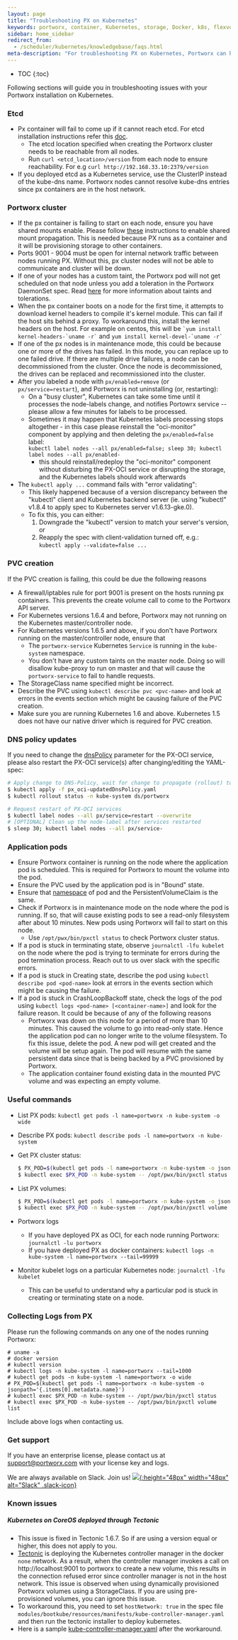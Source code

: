 ```yaml
---
layout: page
title: "Troubleshooting PX on Kubernetes"
keywords: portworx, container, Kubernetes, storage, Docker, k8s, flexvol, pv, persistent disk, debug, troubleshoot
sidebar: home_sidebar
redirect_from:
  - /scheduler/kubernetes/knowledgebase/faqs.html
meta-description: "For troubleshooting PX on Kubernetes, Portworx can help. Read this article for details about how to resolve your issue today."
---
```


* TOC
{:toc}

Following sections will guide you in troubleshooting issues with your Portworx installation on Kubernetes.

### Etcd
* Px container will fail to come up if it cannot reach etcd. For etcd installation instructions refer this [doc](/maintain/etcd.html).
  * The etcd location specified when creating the Portworx cluster needs to be reachable from all nodes.
  * Run `curl <etcd_location>/version` from each node to ensure reachability. For e.g `curl http://192.168.33.10:2379/version`
* If you deployed etcd as a Kubernetes service, use the ClusterIP instead of the kube-dns name. Portworx nodes cannot resolve kube-dns entries since px containers are in the host network.

### Portworx cluster
* If the px container is failing to start on each node, ensure you have shared mounts enable. Please follow [these](/knowledgebase/shared-mount-propagation.html) instructions to enable shared mount propagation.  This is needed because PX runs as a container and it will be provisioning storage to other containers.
* Ports 9001 - 9004 must be open for internal network traffic between nodes running PX. Without this, px cluster nodes will not be able to communicate and cluster will be down.
* If one of your nodes has a custom taint, the Portworx pod will not get scheduled on that node unless you add a toleration in the Portworx DaemonSet spec. Read [here](https://kubernetes.io/docs/concepts/configuration/assign-pod-node/#taints-and-tolerations-beta-feature) for more information about taints and tolerations.
* When the px container boots on a node for the first time, it attempts to download kernel headers to compile it's kernel module. This can fail if the host sits behind a proxy. To workaround this, install the kernel headers on the host. For example on centos, this will be `` `yum install kernel-headers-`uname -r` `` and  `` yum install kernel-devel-`uname -r` ``
* If one of the px nodes is in maintenance mode, this could be because one or more of the drives has failed. In this mode, you can replace up to one failed drive. If there are multiple drive failures, a node can be decommissioned from the cluster. Once the node is decommissioned, the drives can be replaced and recommissioned into the cluster.
* After you labeled a node with `px/enabled=remove` (or `px/service=restart`), and Portworx is not uninstalling (or, restarting):
	* On a "busy cluster", Kubernetes can take some time until it processes the node-labels change, and notifies Portowrx service -- please allow a few minutes for labels to be processed.
	* Sometimes it may happen that Kubernetes labels processing stops altogether - in this case please reinstall the "oci-monitor" component by applying and then deleting the `px/enabled=false` label:<br> `kubectl label nodes --all px/enabled=false; sleep 30; kubectl label nodes --all px/enabled-`
		* this should reinstall/redeploy the "oci-monitor" component without disturbing the PX-OCI service or disrupting the storage, and the Kubernetes labels should work afterwards
* The `kubectl apply ...` command fails with "error validating":
   - This likely happened because of a version discrepancy between the "kubectl" client and Kubernetes backend server (ie. using "kubectl" v1.8.4 to apply spec to Kubernetes server v1.6.13-gke.0).
   - To fix this, you can either:
      1. Downgrade the "kubectl" version to match your server's version, or
      2. Reapply the spec with client-validation turned off,  e.g.:<br/>`kubectl apply --validate=false ...`

### PVC creation
If the PVC creation is failing, this could be due the following reasons
* A firewall/iptables rule for port 9001 is present on the hosts running px containers. This prevents the create volume call to come to the Portworx API server.
* For Kubernetes versions 1.6.4 and before, Portworx may not running on the Kubernetes master/controller node.
* For Kubernetes versions 1.6.5 and above, if you don't have Portworx running on the master/controller node, ensure that
    * The `portworx-service` Kubernetes `Service` is running in the `kube-system` namespace.
    * You don't have any custom taints on the master node. Doing so will disallow kube-proxy to run on master and that will cause the `portworx-service` to fail to handle requests.
* The StorageClass name specified might be incorrect.
* Describe the PVC using `kubectl describe pvc <pvc-name>` and look at errors in the events section which might be causing failure of the PVC creation.
* Make sure you are running Kubernetes 1.6 and above. Kubernetes 1.5 does not have our native driver which is required for PVC creation.

### DNS policy updates
If you need to change the [dnsPolicy](https://kubernetes.io/docs/concepts/services-networking/dns-pod-service/#pods-dns-policy) parameter for the PX-OCI service, please also restart the PX-OCI service(s) after changing/editing the YAML-spec:

  ```bash
  # Apply change to DNS-Policy, wait for change to propagate (rollout) to all the nodes
  $ kubectl apply -f px_oci-updatedDnsPolicy.yaml
  $ kubectl rollout status -n kube-system ds/portworx
  
  # Request restart of PX-OCI services
  $ kubectl label nodes --all px/service=restart --overwrite
  # [OPTIONAL] Clean up the node-label after services restarted
  $ sleep 30; kubectl label nodes --all px/service-
  ```

### Application pods
* Ensure Portworx container is running on the node where the application pod is scheduled. This is required for Portworx to mount the volume into the pod.
* Ensure the PVC used by the application pod is in "Bound" state.
* Ensure that [namespace](https://kubernetes.io/docs/concepts/overview/working-with-objects/namespaces/) of pod and the PersistentVolumeClaim is the same.
* Check if Portworx is in maintenance mode on the node where the pod is running. If so, that will cause existing pods to see a read-only filesystem after about 10 minutes. New pods using Portworx will fail to start on this node.
  * Use `/opt/pwx/bin/pxctl status` to check Portworx cluster status.
* If a pod is stuck in terminating state, observe `journalctl -lfu kubelet` on the node where the pod is trying to terminate for errors during the pod termination process. Reach out to us over slack with the specific errors.
* If a pod is stuck in Creating state, describe the pod using `kubectl describe pod <pod-name>` look at errors in the events section which might be causing the failure.
* If a pod is stuck in CrashLoopBackoff state, check the logs of the pod using `kubectl logs <pod-name> [<container-name>]` and look for the failure reason. It could be because of any of the following reasons
  * Portworx was down on this node for a period of more than 10 minutes. This caused the volume to go into read-only state. Hence the application pod can no longer write to the volume filesystem. To fix this issue, delete the pod. A new pod will get created and the volume will be setup again. The pod will resume with the same persistent data since that is being backed by a PVC provisioned by Portworx.
  * The application container found existing data in the mounted PVC volume and was expecting an empty volume.

### Useful commands
* List PX pods: `kubectl get pods -l name=portworx -n kube-system -o wide`
* Describe PX pods: `kubectl describe pods -l name=portworx -n kube-system`
* Get PX cluster status:

  ```bash
  $ PX_POD=$(kubectl get pods -l name=portworx -n kube-system -o jsonpath='{.items[0].metadata.name}')
  $ kubectl exec $PX_POD -n kube-system -- /opt/pwx/bin/pxctl status
  ```
* List PX volumes:

  ```bash
  $ PX_POD=$(kubectl get pods -l name=portworx -n kube-system -o jsonpath='{.items[0].metadata.name}')
  $ kubectl exec $PX_POD -n kube-system -- /opt/pwx/bin/pxctl volume list
  ```

* Portworx logs
  * If you have deployed PX as OCI, for each node running Portworx: `journalctl -lu portworx`
  * If you have deployed PX as docker containers: `kubectl logs -n kube-system -l name=portworx --tail=99999`
* Monitor kubelet logs on a particular Kubernetes node: `journalctl -lfu kubelet`
    * This can be useful to understand why a particular pod is stuck in creating or terminating state on a node.

### Collecting Logs from PX
Please run the following commands on any one of the nodes running Portworx:

```
# uname -a
# docker version
# kubectl version
# kubectl logs -n kube-system -l name=portworx --tail=1000
# kubectl get pods -n kube-system -l name=portworx -o wide
# PX_POD=$(kubectl get pods -l name=portworx -n kube-system -o jsonpath='{.items[0].metadata.name}')
# kubectl exec $PX_POD -n kube-system -- /opt/pwx/bin/pxctl status
# kubectl exec $PX_POD -n kube-system -- /opt/pwx/bin/pxctl volume list
```
Include above logs when contacting us.

### Get support

If you have an enterprise license, please contact us at support@portworx.com with your license key and logs.

We are always available on Slack. Join us! [![](/images/slack.png){:height="48px" width="48px" alt="Slack" .slack-icon}](http://slack.portworx.com)

### Known issues

##### Kubernetes on CoreOS deployed through Tectonic
* This issue is fixed in Tectonic 1.6.7. So if are using a version equal or higher, this does not apply to you.
* [Tectonic](https://coreos.com/tectonic/) is deploying the Kubernetes controller manager in the docker `none` network. As a result, when the controller manager invokes a call on http://localhost:9001 to portworx to create a new volume, this results in the connection refused error since controller manager is not in the host network.
This issue is observed when using dynamically provisioned Portworx volumes using a StorageClass. If you are using pre-provisioned volumes, you can ignore this issue.
* To workaround this, you need to set `hostNetwork: true` in the spec file `modules/bootkube/resources/manifests/kube-controller-manager.yaml` and then run the tectonic installer to deploy kubernetes.
* Here is a sample [kube-controller-manager.yaml](https://gist.github.com/harsh-px/106a23b702da5c86ac07d2d08fd44e8d) after the workaround.
